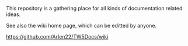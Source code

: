 This repository is a gathering place for all kinds of documentation related ideas.

See also the wiki home page, which can be editted by anyone. 

https://github.com/Arlen22/TW5Docs/wiki

